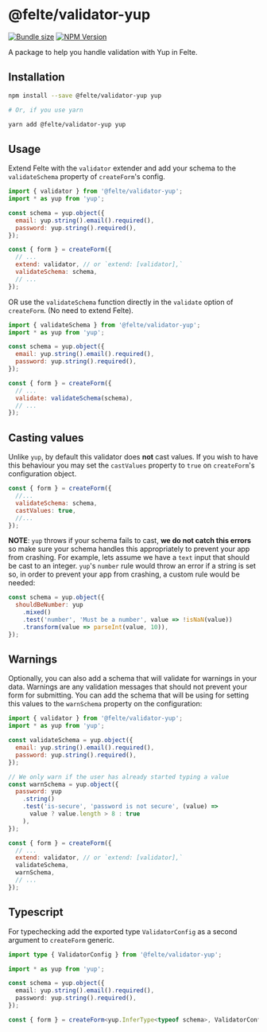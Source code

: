 # @felte/validator-yup

[![Bundle size](https://img.shields.io/bundlephobia/min/@felte/validator-yup)](https://bundlephobia.com/result?p=@felte/validator-yup)
[![NPM Version](https://img.shields.io/npm/v/@felte/validator-yup)](https://www.npmjs.com/package/@felte/validator-yup)

A package to help you handle validation with Yup in Felte.

## Installation

```sh
npm install --save @felte/validator-yup yup

# Or, if you use yarn

yarn add @felte/validator-yup yup
```

## Usage

Extend Felte with the `validator` extender and add your schema to the `validateSchema` property of `createForm`'s config.

```javascript
import { validator } from '@felte/validator-yup';
import * as yup from 'yup';

const schema = yup.object({
  email: yup.string().email().required(),
  password: yup.string().required(),
});

const { form } = createForm({
  // ...
  extend: validator, // or `extend: [validator],`
  validateSchema: schema,
  // ...
});
```

OR use the `validateSchema` function directly in the `validate` option of `createForm`. (No need to extend Felte).

```javascript
import { validateSchema } from '@felte/validator-yup';
import * as yup from 'yup';

const schema = yup.object({
  email: yup.string().email().required(),
  password: yup.string().required(),
});

const { form } = createForm({
  // ...
  validate: validateSchema(schema),
  // ...
});
```

## Casting values

Unlike `yup`, by default this validator does **not** cast values. If you wish to have this behaviour you may set the `castValues` property to `true` on `createForm`'s configuration object.

```javascript
const { form } = createForm({
  //...
  validateSchema: schema,
  castValues: true,
  //...
});
```

**NOTE**: `yup` throws if your schema fails to cast, **we do not catch this errors** so make sure your schema handles this appropriately to prevent your app from crashing. For example, lets assume we have a `text` input that should be cast to an integer. `yup`'s `number` rule would throw an error if a string is set so, in order to prevent your app from crashing, a custom rule would be needed:

```javascript
const schema = yup.object({
  shouldBeNumber: yup
    .mixed()
    .test('number', 'Must be a number', value => !isNaN(value))
    .transform(value => parseInt(value, 10)),
});
```

## Warnings

Optionally, you can also add a schema that will validate for warnings in your data. Warnings are any validation messages that should not prevent your form for submitting. You can add the schema that will be using for setting this values to the `warnSchema` property on the configuration:

```javascript
import { validator } from '@felte/validator-yup';
import * as yup from 'yup';

const validateSchema = yup.object({
  email: yup.string().email().required(),
  password: yup.string().required(),
});

// We only warn if the user has already started typing a value
const warnSchema = yup.object({
  password: yup
    .string()
    .test('is-secure', 'password is not secure', (value) =>
      value ? value.length > 8 : true
    ),
});

const { form } = createForm({
  // ...
  extend: validator, // or `extend: [validator],`
  validateSchema,
  warnSchema,
  // ...
});
```

## Typescript

For typechecking add the exported type `ValidatorConfig` as a second argument to `createForm` generic.

```typescript
import type { ValidatorConfig } from '@felte/validator-yup';

import * as yup from 'yup';

const schema = yup.object({
  email: yup.string().email().required(),
  password: yup.string().required(),
});

const { form } = createForm<yup.InferType<typeof schema>, ValidatorConfig>(/* ... */);
```
